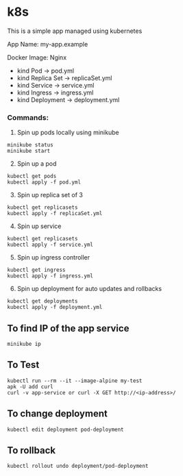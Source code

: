 # k8s
This is a simple app managed using kubernetes

App Name: my-app.example

Docker Image: Nginx

- kind Pod -> pod.yml
- kind Replica Set -> replicaSet.yml
- kind Service -> service.yml
- kind Ingress -> ingress.yml
- kind Deployment -> deployment.yml


### Commands:

1. Spin up pods locally using minikube
```
minikube status
minikube start
```
2. Spin up a pod
```
kubectl get pods
kubectl apply -f pod.yml
```

3. Spin up replica set of 3
```
kubectl get replicasets
kubectl apply -f replicaSet.yml
```

4. Spin up service
```
kubectl get replicasets
kubectl apply -f service.yml
```

5. Spin up ingress controller
```
kubectl get ingress
kubectl apply -f ingress.yml
```

6. Spin up deployment for auto updates and rollbacks
```
kubectl get deployments
kubectl apply -f deployment.yml
```

## To find IP of the app service

```
minikube ip
```

## To Test

```
kubectl run --rm --it --image-alpine my-test
apk -U add curl
curl -v app-service or curl -X GET http://<ip-address>/
```

## To change deployment

```kubectl edit deployment pod-deployment```

## To rollback

```kubectl rollout undo deployment/pod-deployment```
